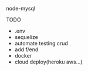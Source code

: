 node-mysql

TODO
- .env
- sequelize
- automate testing crud
- add f/end
- docker
- cloud deploy(heroku aws...)
